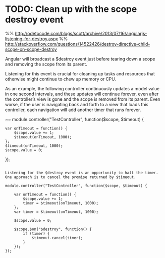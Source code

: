 # TODO: Clean up with the scope destroy event

%% http://odetocode.com/blogs/scott/archive/2013/07/16/angularjs-listening-for-destroy.aspx
%% http://stackoverflow.com/questions/14522426/destroy-directive-child-scope-on-scope-destroy

Angular will broadcast a $destroy event just before tearing down a scope and removing the scope from its parent.

Listening for this event is crucial for cleaning up tasks and resources that otherwise might continue to chew up memory or CPU.

As an example, the following controller continuously updates a model value in one second intervals, and these updates will continue forever, even after the controller’s view is gone and the scope is removed from its parent. Even worse, if the user is navigating back and forth to a view that loads this controller, each navigation will add another timer that runs forever.

~~
module.controller("TestController", function($scope, $timeout) {

    var onTimeout = function() {
        $scope.value += 1;
        $timeout(onTimeout, 1000);
    };
    $timeout(onTimeout, 1000);
    $scope.value = 0;

});
~~~

Listening for the $destroy event is an opportunity to halt the timer. One approach is to cancel the promise returned by $timeout.

module.controller("TestController", function($scope, $timeout) {

    var onTimeout = function() {
        $scope.value += 1;
        timer = $timeout(onTimeout, 1000);
    };
    var timer = $timeout(onTimeout, 1000);

    $scope.value = 0;

    $scope.$on("$destroy", function() {
        if (timer) {
            $timeout.cancel(timer);
        }
    });
});